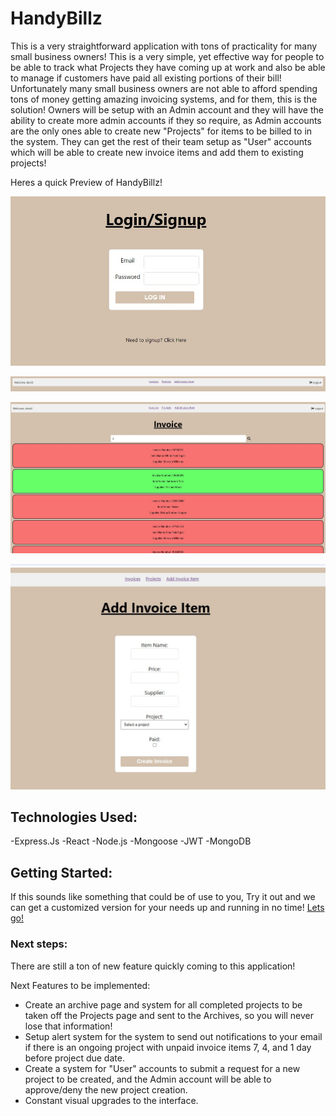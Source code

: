 # HandyBillz


This is a very straightforward application with tons of practicality for many small business owners! This is a very simple, yet effective way for people to be able to track what Projects they have coming up at work and also be able to manage if customers have paid all existing portions of their bill! Unfortunately many small business owners are not able to afford spending tons of money getting amazing invoicing systems, and for them, this is the solution! Owners will be setup with an Admin account and they will have the ability to create more admin accounts if they so require, as Admin accounts are the only ones able to create new "Projects" for items to be billed to in the system. They can get the rest of their team setup as "User" accounts which will be able to create new invoice items and add them to existing projects!


Heres a quick Preview of HandyBillz!

![alt text](HandyBillz1.jpg)

![alt text](HandyBillz2.jpg)

![alt text](HandyBillz3.jpg)

![alt text](HandyBillz4.jpg)


##  Technologies Used: 

-Express.Js
-React
-Node.js
-Mongoose
-JWT
-MongoDB

##  Getting Started: 

If this sounds like something that could be of use to you, Try it out and we can get a customized version for your needs up and running in no time!
[Lets go!](http://localhost:3000/invoices/new)

###  Next steps:

 There are still a ton of new feature quickly coming to this application!

Next Features to be implemented:
 - Create an archive page and system for all completed projects to be taken off the Projects page and sent to the Archives, so you will never lose that information!
 - Setup alert system for the system to send out notifications to your email if there is an ongoing project with unpaid invoice items 7, 4, and 1 day before project due date.
 - Create a system for "User" accounts to submit a request for a new project to be created, and the Admin account will be able to approve/deny the new project creation.
 - Constant visual upgrades to the interface.